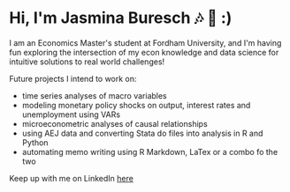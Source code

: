 # Hi, I'm Jasmina Buresch :notes: :cherry_blossom: :)

I am an Economics Master's student at Fordham University, and I'm having fun exploring the intersection of my econ knowledge and data science for intuitive solutions to real world challenges! 

Future projects I intend to work on:
- time series analyses of macro variables
- modeling monetary policy shocks on output, interest rates and unemployment using VARs 
- microeconometric analyses of causal relationships
- using AEJ data and converting Stata do files into analysis in R and Python
- automating memo writing using R Markdown, LaTex or a combo fo the two

Keep up with me on LinkedIn [here](https://www.linkedin.com/in/jasmina-buresch-a732a4156/)
